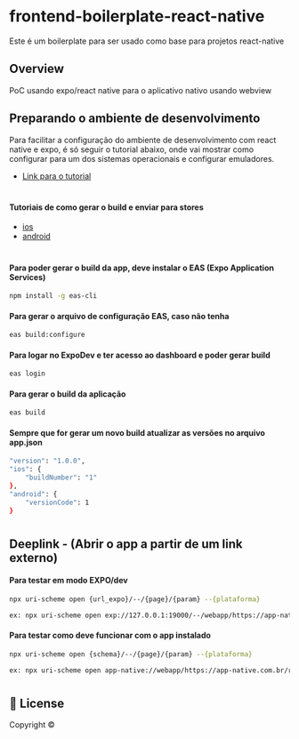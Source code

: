 # frontend-boilerplate-react-native

Este é um boilerplate para ser usado como base para projetos react-native

## Overview

PoC usando expo/react native para o aplicativo nativo usando webview

## Preparando o ambiente de desenvolvimento
Para facilitar a configuração do ambiente de desenvolvimento com react native e expo, é só seguir o tutorial abaixo, onde vai mostrar como configurar para um dos sistemas operacionais e configurar emuladores.
- [Link para o tutorial ](https://react-native.rocketseat.dev/)

#
#### Tutoriais de como gerar o build e enviar para stores
- [ios](https://youtu.be/LE4Mgkrf7Sk)
- [android](https://youtu.be/oBWBDaqNuws)

#
#### Para poder gerar o build da app, deve instalar o EAS (Expo Application Services)
```sh
npm install -g eas-cli 
```

#### Para gerar o arquivo de configuração EAS, caso não tenha
```sh
eas build:configure 
```

#### Para logar no ExpoDev e ter acesso ao dashboard e poder gerar build
```sh
eas login
```
#### Para gerar o build da aplicação
```sh
eas build
```

#### Sempre que for gerar um novo build atualizar as versões no arquivo app.json
```sh
"version": "1.0.0",
"ios": {
    "buildNumber": "1"
},
"android": {
    "versionCode": 1
}
```


#
## Deeplink - (Abrir o app a partir de um link externo)

#### Para testar em modo EXPO/dev
```sh
npx uri-scheme open {url_expo}/--/{page}/{param} --{plataforma}

ex: npx uri-scheme open exp://127.0.0.1:19000/--/webapp/https://app-native.com.br/rota --ios
```

#### Para testar  como deve funcionar com o app instalado  
```sh
npx uri-scheme open {schema}/--/{page}/{param} --{plataforma}

ex: npx uri-scheme open app-native://webapp/https://app-native.com.br/rota --ios
```

#
## 📝 License

Copyright ©
